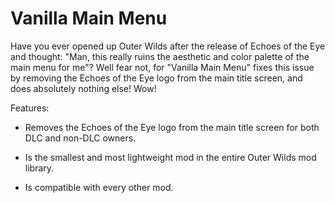# Vanilla Main Menu

Have you ever opened up Outer Wilds after the release of Echoes of the Eye and thought: "Man, this really ruins the aesthetic and color palette of the main menu for me"? Well fear not, for "Vanilla Main Menu" fixes this issue by removing the Echoes of the Eye logo from the main title screen, and does absolutely nothing else! Wow! 

Features:

- Removes the Echoes of the Eye logo from the main title screen for both DLC and non-DLC owners.

- Is the smallest and most lightweight mod in the entire Outer Wilds mod library.

- Is compatible with every other mod.
